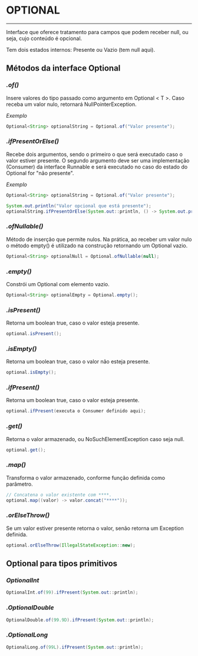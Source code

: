 # OPTIONAL
___

Interface que oferece tratamento para campos que podem receber null, ou seja, 
cujo conteúdo é opcional.


Tem dois estados internos: Presente ou Vazio (tem null aqui).

## Métodos da interface Optional

### *.of()*
Insere valores do tipo passado como argumento em Optional < T >.
Caso receba um valor nulo, retornará NullPointerException.

_Exemplo_
```java
Optional<String> optionalString = Optional.of("Valor presente");
```

### *.ifPresentOrElse()*
Recebe dois argumentos, sendo o primeiro o que será executado caso
o valor estiver presente. O segundo argumento deve ser uma implementação (Consumer)
da interface Runnable e será executado no caso do estado do Optional
for "não presente".

_Exemplo_
```java
Optional<String> optionalString = Optional.of("Valor presente");

System.out.println("Valor opcional que está presente");
optionalString.ifPresentOrElse(System.out::println, () -> System.out.println("Não está presente"));
```

### *.ofNullable()*
Método de inserção que permite nulos. Na prática, ao receber um
valor nulo o método empty() é utilizado na construção retornando
um Optional vazio.
```java
Optional<String> optionalNull = Optional.ofNullable(null);
```
### *.empty()*
Constrói um Optional com elemento vazio.
```java
Optional<String> optionalEmpty = Optional.empty();
```
### *.isPresent()*
Retorna um boolean true, caso o valor esteja presente.
```java
optional.isPresent();
```

### *.isEmpty()*
Retorna um boolean true, caso o valor não esteja presente.
```java
optional.isEmpty();
```

### *.ifPresent()*
Retorna um boolean true, caso o valor esteja presente.
```java
optional.ifPresent(executa o Consumer definido aqui);
```

### *.get()*
Retorna o valor armazenado, ou NoSuchElementException caso seja null.
```java
optional.get();
```

### *.map()*
Transforma o valor armazenado, conforme função definida como parâmetro.
```java
// Concatena o valor existente com ****.
optional.map((valor) -> valor.concat("****"));
```
### *.orElseThrow()*
Se um valor estiver presente retorna o valor, senão retorna um Exception definida.
```java
optional.orElseThrow(IllegalStateException::new);
```
## Optional para tipos primitivos
### *OptionalInt*

```java
OptionalInt.of(99).ifPresent(System.out::println);
```
### *.OptionalDouble*

```java
OptionalDouble.of(99.9D).ifPresent(System.out::println);

```
### *.OptionalLong*

```java
OptionalLong.of(99L).ifPresent(System.out::println);
```
